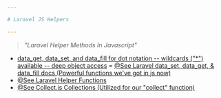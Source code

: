 ```yaml
---

# Laravel JS Helpers

---
```


> _"Laravel Helper Methods In Javascript"_

- [data_get, data_set, and data_fill for dot notation -- wildcards ("*") available -- deep object access](#playground-examples)
= [@See Laravel data_set, data_get, & data_fill docs (Powerful functions we've got in js now)](https://laravel.com/docs/7.x/helpers#method-data-fill)
- [@See Laravel Helper Functions](https://github.com/illuminate/support/blob/master/helpers.php)
- [@See Collect.js Collections (Utilized for our "collect" function)](https://github.com/ecrmnn/collect.js)
